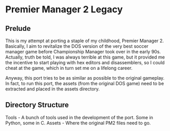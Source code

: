 
# Premier Manager 2 Legacy

## Prelude
This is my attempt at porting a staple of my childhood, Premier Manager 2.
Basically, I aim to revitalize the DOS version of the very best soccer manager
game before Championship Manager took over in the early 90s. Actually, truth be
told, I was always terrible at this game, but it provided me the incentive to
start playing with hex editors and disassemblers, so I could cheat at the game,
which in turn set me on a lifelong career.

Anyway, this port tries to be as similar as possible to the original gameplay.
In fact, to run this port, the assets (from the original DOS game) need to be
extracted and placed in the assets directory.

## Directory Structure
Tools - A bunch of tools used in the development of the port. Some in Python,
some in C.
Assets - Where the original PM2 files need to go.